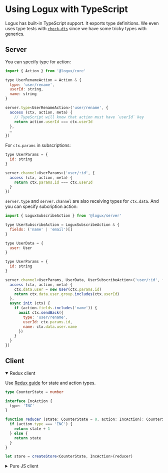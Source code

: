 # Using Logux with TypeScript

Logux has built-in TypeScript support. It exports type definitions. We even uses type tests with [`check-dts`](https://github.com/ai/check-dts) since we have some tricky types with generics.


## Server

You can specify type for action:

```js
import { Action } from '@logux/core'

type UserRenameAction = Action & {
  type: 'user/rename',
  userId: string,
  name: string
}

server.type<UserRenameAction>('user/rename', {
  access (ctx, action, meta) {
    // TypeScript will know that action must have `userId` key
    return action.userId === ctx.userId
  },
  …
})
```

For `ctx.params` in subscriptions:

```js
type UserParams = {
  id: string
}

server.channel<UserParams>('user/:id', {
  access (ctx, action, meta) {
    return ctx.params.id === ctx.userId
  }
})
```

`server.type` and `server.channel` are also receiving types for `ctx.data`. And you can specify subcription action:

```js
import { LoguxSubscribeAction } from '@logux/server'

type UserSubscribeAction = LoguxSubscribeAction & {
  fields: ('name' | 'email')[]
}

type UserData = {
  user: User
}

type UserParams = {
  id: string
}

server.channel<UserParams, UserData, UserSubscribeAction>('user/:id', {
  access (ctx, action, meta) {
    ctx.data.user = new User(ctx.params.id)
    return ctx.data.user.group.includes(ctx.userId)
  },
  async init (ctx) {
    if (action.fields.includes('name')) {
      await ctx.sendBack({
        type: 'user/rename',
        userId: ctx.params.id,
        name: ctx.data.user.name
      })
    }
  }
})
```


## Client

<details open><summary>Redux client</summary>

Use [Redux guide](https://redux.js.org/recipes/usage-with-typescript) for state and action types.

```ts
type CounterState = number

interface IncAction {
  type: 'INC'
}

function reducer (state: CounterState = 0, action: IncAction): CounterState {
  if (action.type === 'INC') {
    return state + 1
  } else {
    return state
  }
}

let store = createStore<CounterState, IncAction>(reducer)
```

</details>
<details><summary>Pure JS client</summary>

You need to define user defined type guards for action types:

```ts
import { Action } from '@logux/core'

type UserRenameAction = Action & {
  type: 'user/rename',
  userId: string,
  name: string
}

function isUserRename (action): action is UserRenameAction {
  return action.type === 'user/rename'
}

app.log.on('add', action => {
  if (isUserRename(action)) {
    document.title = action.name
  }
})
```

</details>
